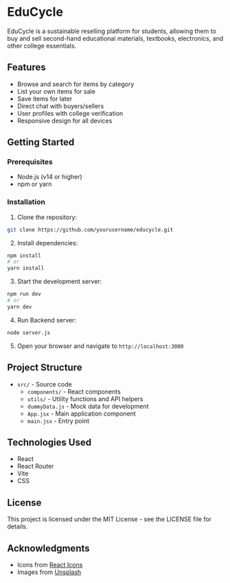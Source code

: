 # EduCycle

EduCycle is a sustainable reselling platform for students, allowing them to buy and sell second-hand educational materials, textbooks, electronics, and other college essentials.

## Features

- Browse and search for items by category
- List your own items for sale
- Save items for later
- Direct chat with buyers/sellers
- User profiles with college verification
- Responsive design for all devices

## Getting Started

### Prerequisites

- Node.js (v14 or higher)
- npm or yarn

### Installation

1. Clone the repository:
```bash
git clone https://github.com/yourusername/educycle.git

```

2. Install dependencies:
```bash
npm install
# or
yarn install
```

3. Start the development server:
```bash
npm run dev
# or
yarn dev
```
4. Run Backend server:
```bash
node server.js
```

5. Open your browser and navigate to `http://localhost:3000`

## Project Structure

- `src/` - Source code
  - `components/` - React components
  - `utils/` - Utility functions and API helpers
  - `dummyData.js` - Mock data for development
  - `App.jsx` - Main application component
  - `main.jsx` - Entry point

## Technologies Used

- React
- React Router
- Vite
- CSS

## License

This project is licensed under the MIT License - see the LICENSE file for details.

## Acknowledgments

- Icons from [React Icons](https://react-icons.github.io/react-icons/)
- Images from [Unsplash](https://unsplash.com/)
